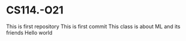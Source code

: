 # CS114.-O21
This is first repository
This is first commit
This class is about ML and its friends
Hello world

